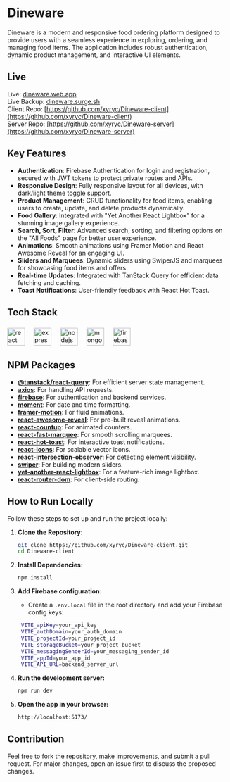# Dineware

Dineware is a modern and responsive food ordering platform designed to provide users with a seamless experience in exploring, ordering, and managing food items. The application includes robust authentication, dynamic product management, and interactive UI elements.

## Live

Live: [dineware.web.app](https://dineware.web.app)  
Live Backup: [dineware.surge.sh](https://dineware.surge.sh)  
Client Repo: [https://github.com/xyryc/Dineware-client](https://github.com/xyryc/Dineware-client)  
Server Repo: [https://github.com/xyryc/Dineware-server](https://github.com/xyryc/Dineware-server)


## Key Features

- **Authentication**: Firebase Authentication for login and registration, secured with JWT tokens to protect private routes and APIs.
- **Responsive Design**: Fully responsive layout for all devices, with dark/light theme toggle support.
- **Product Management**: CRUD functionality for food items, enabling users to create, update, and delete products dynamically.
- **Food Gallery**: Integrated with "Yet Another React Lightbox" for a stunning image gallery experience.
- **Search, Sort, Filter**: Advanced search, sorting, and filtering options on the "All Foods" page for better user experience.
- **Animations**: Smooth animations using Framer Motion and React Awesome Reveal for an engaging UI.
- **Sliders and Marquees**: Dynamic sliders using SwiperJS and marquees for showcasing food items and offers.
- **Real-time Updates**: Integrated with TanStack Query for efficient data fetching and caching.
- **Toast Notifications**: User-friendly feedback with React Hot Toast.

## Tech Stack

###

<div align="left">
  <img src="https://skillicons.dev/icons?i=react" height="40" alt="react logo"  />
  <img width="12" />
  <img src="https://skillicons.dev/icons?i=express" height="40" alt="express logo"  />
  <img width="12" />
  <img src="https://skillicons.dev/icons?i=nodejs" height="40" alt="nodejs logo"  />
  <img width="12" />
  <img src="https://skillicons.dev/icons?i=mongodb" height="40" alt="mongodb logo"  />
  <img width="12" />
  <img src="https://skillicons.dev/icons?i=firebase" height="40" alt="firebase logo"  />
</div>

###

## NPM Packages

- **[@tanstack/react-query](https://tanstack.com/query)**: For efficient server state management.
- **[axios](https://axios-http.com/)**: For handling API requests.
- **[firebase](https://firebase.google.com/)**: For authentication and backend services.
- **[moment](https://momentjs.com/)**: For date and time formatting.
- **[framer-motion](https://www.framer.com/motion/)**: For fluid animations.
- **[react-awesome-reveal](https://react-awesome-reveal.vercel.app/)**: For pre-built reveal animations.
- **[react-countup](https://react-countup.vercel.app/)**: For animated counters.
- **[react-fast-marquee](https://www.react-fast-marquee.com/)**: For smooth scrolling marquees.
- **[react-hot-toast](https://react-hot-toast.com/)**: For interactive toast notifications.
- **[react-icons](https://react-icons.github.io/react-icons/)**: For scalable vector icons.
- **[react-intersection-observer](https://github.com/thebuilder/react-intersection-observer)**: For detecting element visibility.
- **[swiper](https://swiperjs.com/)**: For building modern sliders.
- **[yet-another-react-lightbox](https://github.com/igordanchenko/yet-another-react-lightbox)**: For a feature-rich image lightbox.
- **[react-router-dom](https://reactrouter.com/)**: For client-side routing.

## How to Run Locally

Follow these steps to set up and run the project locally:

1. **Clone the Repository**:
   ```bash
   git clone https://github.com/xyryc/Dineware-client.git
   cd Dineware-client
   ```
2. **Install Dependencies:**
   ```bash
   npm install
   ```
3. **Add Firebase configuration:**

   - Create a `.env.local` file in the root directory and add your Firebase config keys:

   ```bash
    VITE_apiKey=your_api_key
    VITE_authDomain=your_auth_domain
    VITE_projectId=your_project_id
    VITE_storageBucket=your_project_bucket
    VITE_messagingSenderId=your_messaging_sender_id
    VITE_appId=your_app_id
    VITE_API_URL=backend_server_url
   ```

4. **Run the development server:**
   ```bash
   npm run dev
   ```
5. **Open the app in your browser:**
   ```bash
   http://localhost:5173/
   ```

## Contribution

Feel free to fork the repository, make improvements, and submit a pull request. For major changes, open an issue first to discuss the proposed changes.
